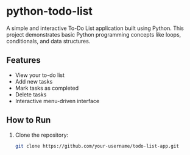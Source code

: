 # python-todo-list

A simple and interactive To-Do List application built using Python. This project demonstrates basic Python programming concepts like loops, conditionals, and data structures.

## Features
- View your to-do list
- Add new tasks
- Mark tasks as completed
- Delete tasks
- Interactive menu-driven interface

## How to Run
1. Clone the repository:
   ```bash
   git clone https://github.com/your-username/todo-list-app.git

